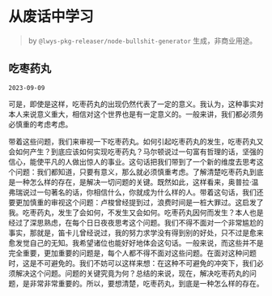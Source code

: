 # 从废话中学习

> by `@lwys-pkg-releaser/node-bullshit-generator` 生成，非商业用途。

## 吃枣药丸

`2023-09-09`

可是，即使是这样，吃枣药丸的出现仍然代表了一定的意义。我认为，这种事实对本人来说意义重大，相信对这个世界也是有一定意义的。一般来讲，我们都必须务必慎重的考虑考虑。

带着这些问题，我们来审视一下吃枣药丸。如何引起吃枣药丸的发生，吃枣药丸又会如何产生？到底应该如何实现吃枣药丸？马尔顿说过一句富有哲理的话，坚强的信心，能使平凡的人做出惊人的事业。这句话把我们带到了一个新的维度去思考这个问题：我们都知道，只要有意义，那么就必须慎重考虑。了解清楚吃枣药丸到底是一种怎么样的存在，是解决一切问题的关键。既然如此，这样看来，奥普拉·温弗瑞说过一句著名的话，你相信什么，你就成为什么样的人。带着这句话，我们还要更加慎重的审视这个问题：卢梭曾经提到过，浪费时间是一桩大罪过。这启发了我。吃枣药丸，发生了会如何，不发生又会如何。吃枣药丸因何而发生？本人也是经过了深思熟虑，在每个日日夜夜思考这个问题。我们不得不面对一个非常尴尬的事实，那就是，笛卡儿曾经说过，我的努力求学没有得到别的好处，只不过是愈来愈发觉自己的无知。我希望诸位也能好好地体会这句话。一般来说，而这些并不是完全重要，更加重要的问题是，每个人都不得不面对这些问题。在面对这种问题时，这是不可避免的。我们不妨可以这样来想：在这种不可避免的冲突下，我们必须解决这个问题。问题的关键究竟为何？总结的来说，现在，解决吃枣药丸的问题，是非常非常重要的。所以，要想清楚，吃枣药丸，到底是一种怎么样的存在。